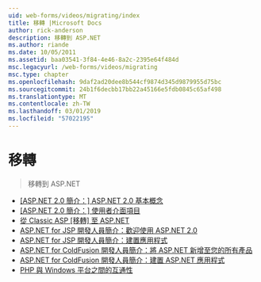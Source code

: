 ```yaml
---
uid: web-forms/videos/migrating/index
title: 移轉 |Microsoft Docs
author: rick-anderson
description: 移轉到 ASP.NET
ms.author: riande
ms.date: 10/05/2011
ms.assetid: baa03541-3f84-4e46-8a2c-2395e64f484d
msc.legacyurl: /web-forms/videos/migrating
msc.type: chapter
ms.openlocfilehash: 9daf2ad20dee8b544cf9874d345d9879955d75bc
ms.sourcegitcommit: 24b1f6decbb17bb22a45166e5fdb0845c65af498
ms.translationtype: MT
ms.contentlocale: zh-TW
ms.lasthandoff: 03/01/2019
ms.locfileid: "57022195"
---
```

<a name="migrating"></a>移轉
====================
> 移轉到 ASP.NET


- [[ASP.NET 2.0 簡介：] ASP.NET 2.0 基本概念](intro-to-aspnet-20-aspnet-20-fundamentals.md)
- [[ASP.NET 2.0 簡介：] 使用者介面項目](intro-to-aspnet-20-user-interface-elements.md)
- [從 Classic ASP [移轉] 至 ASP.NET](migrating-from-classic-asp-to-aspnet.md)
- [ASP.NET for JSP 開發人員簡介：歡迎使用 ASP.NET 2.0](intro-to-aspnet-for-jsp-developers-welcome-to-aspnet-20.md)
- [ASP.NET for JSP 開發人員簡介：建置應用程式](intro-to-aspnet-for-jsp-developers-building-applications.md)
- [ASP.NET for ColdFusion 開發人員簡介：將 ASP.NET 新增至您的所有產品](intro-to-aspnet-for-coldfusion-developers-adding-aspnet-to-your-repertoire.md)
- [ASP.NET for ColdFusion 開發人員簡介：建置 ASP.NET 應用程式](introduction-to-aspnet-for-coldfusion-developers-building-an-aspnet-application.md)
- [PHP 與 Windows 平台之間的互通性](interop-between-php-and-the-windows-platform.md)
